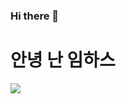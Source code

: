 ### Hi there 👋

<!--
**Im-hass/Im-hass** is a ✨ _special_ ✨ repository because its `README.md` (this file) appears on your GitHub profile.

Here are some ideas to get you started:

- 🔭 I’m currently working on ...
- 🌱 I’m currently learning ...
- 👯 I’m looking to collaborate on ...
- 🤔 I’m looking for help with ...
- 💬 Ask me about ...
- 📫 How to reach me: ...
- 😄 Pronouns: ...
- ⚡ Fun fact: ...
-->

# 안녕 난 임하스

<img src="https://img.shields.io/badge/React-444444?style=flat-square&logo=React&logoColor=white"/></a>

